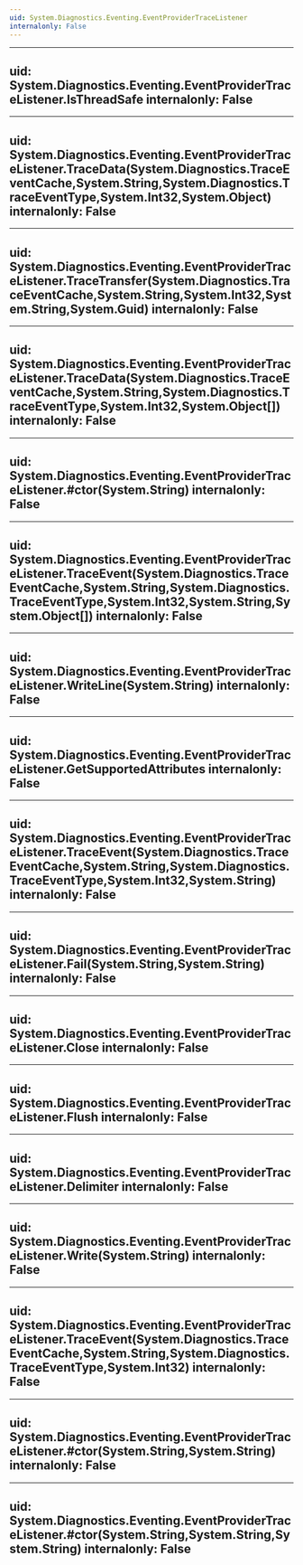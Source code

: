 ```yaml
---
uid: System.Diagnostics.Eventing.EventProviderTraceListener
internalonly: False
---
```


---
uid: System.Diagnostics.Eventing.EventProviderTraceListener.IsThreadSafe
internalonly: False
---

---
uid: System.Diagnostics.Eventing.EventProviderTraceListener.TraceData(System.Diagnostics.TraceEventCache,System.String,System.Diagnostics.TraceEventType,System.Int32,System.Object)
internalonly: False
---

---
uid: System.Diagnostics.Eventing.EventProviderTraceListener.TraceTransfer(System.Diagnostics.TraceEventCache,System.String,System.Int32,System.String,System.Guid)
internalonly: False
---

---
uid: System.Diagnostics.Eventing.EventProviderTraceListener.TraceData(System.Diagnostics.TraceEventCache,System.String,System.Diagnostics.TraceEventType,System.Int32,System.Object[])
internalonly: False
---

---
uid: System.Diagnostics.Eventing.EventProviderTraceListener.#ctor(System.String)
internalonly: False
---

---
uid: System.Diagnostics.Eventing.EventProviderTraceListener.TraceEvent(System.Diagnostics.TraceEventCache,System.String,System.Diagnostics.TraceEventType,System.Int32,System.String,System.Object[])
internalonly: False
---

---
uid: System.Diagnostics.Eventing.EventProviderTraceListener.WriteLine(System.String)
internalonly: False
---

---
uid: System.Diagnostics.Eventing.EventProviderTraceListener.GetSupportedAttributes
internalonly: False
---

---
uid: System.Diagnostics.Eventing.EventProviderTraceListener.TraceEvent(System.Diagnostics.TraceEventCache,System.String,System.Diagnostics.TraceEventType,System.Int32,System.String)
internalonly: False
---

---
uid: System.Diagnostics.Eventing.EventProviderTraceListener.Fail(System.String,System.String)
internalonly: False
---

---
uid: System.Diagnostics.Eventing.EventProviderTraceListener.Close
internalonly: False
---

---
uid: System.Diagnostics.Eventing.EventProviderTraceListener.Flush
internalonly: False
---

---
uid: System.Diagnostics.Eventing.EventProviderTraceListener.Delimiter
internalonly: False
---

---
uid: System.Diagnostics.Eventing.EventProviderTraceListener.Write(System.String)
internalonly: False
---

---
uid: System.Diagnostics.Eventing.EventProviderTraceListener.TraceEvent(System.Diagnostics.TraceEventCache,System.String,System.Diagnostics.TraceEventType,System.Int32)
internalonly: False
---

---
uid: System.Diagnostics.Eventing.EventProviderTraceListener.#ctor(System.String,System.String)
internalonly: False
---

---
uid: System.Diagnostics.Eventing.EventProviderTraceListener.#ctor(System.String,System.String,System.String)
internalonly: False
---
